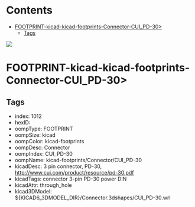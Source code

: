 



Contents
========

* [FOOTPRINT-kicad-kicad-footprints-Connector-CUI_PD-30>](#footprint-kicad-kicad-footprints-connector-cui_pd-30)
	* [Tags](#tags)
  
![][im]
# FOOTPRINT-kicad-kicad-footprints-Connector-CUI_PD-30>

## Tags

- index: 1012
- hexID: 
- oompType: FOOTPRINT
- oompSize: kicad
- oompColor: kicad-footprints
- oompDesc: Connector
- oompIndex: CUI_PD-30
- oompName: kicad-footprints/Connector/CUI_PD-30
- kicadDesc: 3 pin connector, PD-30, http://www.cui.com/product/resource/pd-30.pdf
- kicadTags: connector 3-pin PD-30 power DIN
- kicadAttr: through_hole
- kicad3DModel: ${KICAD6_3DMODEL_DIR}/Connector.3dshapes/CUI_PD-30.wrl



[im]: image.png

